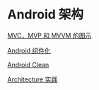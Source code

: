 # Android 架构

[MVC，MVP 和 MVVM 的图示](http://www.ruanyifeng.com/blog/2015/02/mvcmvp_mvvm.html)

[Android 组件化](./android_component.md)

[Android Clean](./android_clean.md)

[Architecture 实践](https://github.com/googlesamples/android-architecture)
